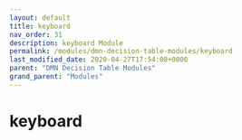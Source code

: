 ```yaml
---
layout: default
title: keyboard 
nav_order: 31
description: keyboard Module
permalink: /modules/dmn-decision-table-modules/keyboard
last_modified_date: 2020-04-27T17:54:08+0000
parent: "DMN Decision Table Modules"
grand_parent: "Modules"
---
```


# keyboard